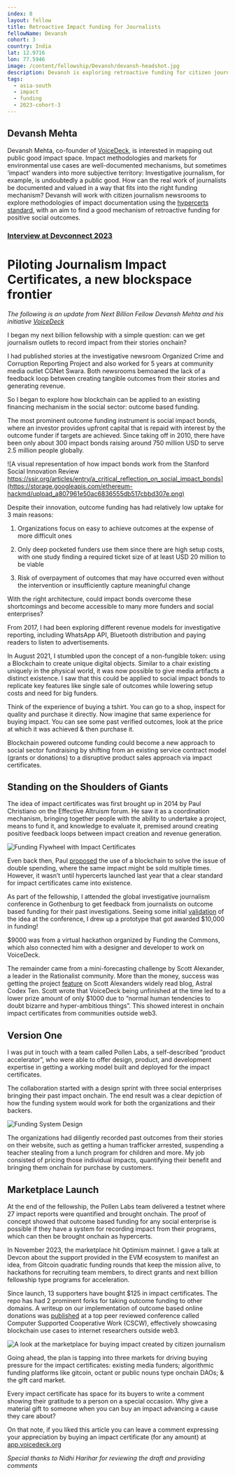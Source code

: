 ```yaml
---
index: 8
layout: fellow
title: Retroactive Impact funding for Journalists
fellowName: Devansh
cohort: 3
country: India
lat: 12.9716
lon: 77.5946
image: /content/fellowship/Devansh/devansh-headshot.jpg
description: Devansh is exploring retroactive funding for citizen journalists using the hypercerts standard.
tags:
  - asia-south
  - impact
  - funding
  - 2023-cohort-3
---
```


## Devansh Mehta

Devansh Mehta, co-founder of [VoiceDeck](https://voicedeck.org/), is interested in mapping out public good impact space. Impact methodologies and markets for environmental use cases are well-documented mechanisms, but sometimes ‘impact’ wanders into more subjective territory: Investigative journalism, for example, is undoubtedly a public good. How can the real work of journalists be documented and valued in a way that fits into the right funding mechanism? Devansh will work with citizen journalism newsrooms to explore methodologies of impact documentation using the [hypercerts standard,](https://hypercerts.org/) with an aim to find a good mechanism of retroactive funding for positive social outcomes.

### [Interview at Devconnect 2023](https://youtu.be/42ukRSN0-ms?si=4T4ud4CDUmIkPsii)

# Piloting Journalism Impact Certificates, a new blockspace frontier

*The following is an update from Next Billion Fellow Devansh Mehta and his initiative [VoiceDeck](https://voicedeck.org/)*

I began my next billion fellowship with a simple question: can we get journalism outlets to record impact from their stories onchain?

I had published stories at the investigative newsroom Organized Crime and Corruption Reporting Project and also worked for 5 years at community media outlet CGNet Swara. Both newsrooms bemoaned the lack of a feedback loop between creating tangible outcomes from their stories and generating revenue.

So I began to explore how blockchain can be applied to an existing financing mechanism in the social sector: outcome based funding.

The most prominent outcome funding instrument is social impact bonds, where an investor provides upfront capital that is repaid with interest by the outcome funder if targets are achieved. Since taking off in 2010, there have been only about 300 impact bonds raising around 750 million USD to serve 2.5 million people globally.


![A visual representation of how impact bonds work from the Stanford Social Innovation Review https://ssir.org/articles/entry/a_critical_reflection_on_social_impact_bonds](https://storage.googleapis.com/ethereum-hackmd/upload_a807961e50ac6836555db517cbbd307e.png)


Despite their innovation, outcome funding has had relatively low uptake for 3 main reasons:

1) Organizations focus on easy to achieve outcomes at the expense of more difficult ones

2) Only deep pocketed funders use them since there are high setup costs, with one study finding a required ticket size of at least USD 20 million to be viable

3) Risk of overpayment of outcomes that may have occurred even without the intervention or insufficiently capture meaningful change

With the right architecture, could impact bonds overcome these shortcomings and become accessible to many more funders and social enterprises? 

From 2017, I had been exploring different revenue models for investigative reporting, including WhatsApp API, Bluetooth distribution and paying readers to listen to advertisements. 

In August 2021, I stumbled upon the concept of a non-fungible token: using a Blockchain to create unique digital objects. Similar to a chair existing uniquely in the physical world, it was now possible to give media artifacts a distinct existence. I saw that this could be applied to social impact bonds to replicate key features like single sale of outcomes while lowering setup costs and need for big funders.

Think of the experience of buying a tshirt. You can go to a shop, inspect for quality and purchase it directly. Now imagine that same experience for buying impact. You can see some past verified outcomes, look at the price at which it was achieved & then purchase it. 

Blockchain powered outcome funding could become a new approach to social sector fundraising by shifting from an existing service contract model (grants or donations) to a disruptive product sales approach via impact certificates.

## Standing on the Shoulders of Giants

The idea of impact certificates was first brought up in 2014 by Paul Christiano on the Effective Altruism forum. He saw it as a coordination mechanism, bringing together people with the ability to undertake a project, means to fund it, and knowledge to evaluate it, premised around creating positive feedback loops between impact creation and revenue generation.

![Funding Flywheel with Impact Certificates](https://storage.googleapis.com/ethereum-hackmd/upload_39d68f98054e596978ae20bbfc754f7e.png)

Even back then, Paul [proposed](https://paulfchristiano.medium.com/certificates-of-impact-34fa4621481e) the use of a blockchain to solve the issue of double spending, where the same impact might be sold multiple times. However, it wasn’t until hypercerts launched last year that a clear standard for impact certificates came into existence.

As part of the fellowship, I attended the global investigative journalism conference in Gothenburg to get feedback from journalists on outcome based funding for their past investigations. Seeing some initial [validation](https://x.com/TheDevanshMehta/status/1708818000093294810) of the idea at the conference, I drew up a prototype that got awarded $10,000 in funding!

$9000 was from a virtual hackathon organized by Funding the Commons, which also connected him with a designer and developer to work on VoiceDeck.

The remainder came from a mini-forecasting challenge by Scott Alexander, a leader in the Rationalist community. More than the money, success was getting the project [feature](https://www.astralcodexten.com/p/impact-market-mini-grants-results?hide_intro_popup=true) on Scott Alexanders widely read blog, Astral Codex Ten. Scott wrote that VoiceDeck being unfinished at the time led to a lower prize amount of only $1000 due to “normal human tendencies to doubt bizarre and hyper-ambitious things”. This showed interest in onchain impact certificates from communities outside web3.

## Version One

I was put in touch with a team called Pollen Labs, a self-described “product accelerator”, who were able to offer design, product, and development expertise in getting a working model built and deployed for the impact certificates. 


The collaboration started with a design sprint with three social enterprises bringing their past impact onchain. The end result was a clear depiction of how the funding system would work for both the organizations and their backers.

![Funding System Design](https://storage.googleapis.com/ethereum-hackmd/upload_48d1de4ec58f2f2dcc5ea2361b31ea09.png)

The organizations had diligently recorded past outcomes from their stories on their website, such as getting a human trafficker arrested, suspending a teacher stealing from a lunch program for children and more. My job consisted of pricing those individual impacts, quantifying their benefit and bringing them onchain for purchase by customers.

## Marketplace Launch

At the end of the fellowship, the Pollen Labs team delivered a testnet where 27 impact reports were quantified and brought onchain. The proof of concept showed that outcome based funding for any social enterprise is possible if they have a system for recording impact from their programs, which can then be brought onchain as hypercerts.


In November 2023, the marketplace hit Optimism mainnet. I gave a talk at Devcon about the support provided in the EVM ecosystem to manifest an idea, from Gitcoin quadratic funding rounds that keep the mission alive, to hackathons for recruiting team members, to direct grants and next billion fellowship type programs for acceleration.

Since launch, 13 supporters have bought $125 in impact certificates. The repo has had 2 prominent forks for taking outcome funding to other domains.  A writeup on our implementation of outcome based online donations was [published](https://dl.acm.org/doi/abs/10.1145/3678884.3687146) at a top peer reviewed conference called Computer Supported Cooperative Work (CSCW), effectively showcasing blockchain use cases to internet researchers outside web3.

![A look at the marketplace for buying impact created by citizen journalism
](https://storage.googleapis.com/ethereum-hackmd/upload_af874230af1545217fb9230c8bfc89a3.png)

Going ahead, the plan is tapping into three markets for driving buying pressure for the impact certificates: existing media funders; algorithmic funding platforms like gitcoin, octant or public nouns type onchain DAOs; & the gift card market. 

Every impact certificate has space for its buyers to write a comment showing their gratitude to a person on a special occasion. Why give a material gift to someone when you can buy an impact advancing a cause they care about?

On that note, if you liked this article you can leave a comment expressing your appreciation by buying an impact certificate (for any amount) at [app.voicedeck.org](http://app.voicedeck.org)

*Special thanks to Nidhi Harihar for reviewing the draft and providing comments*
